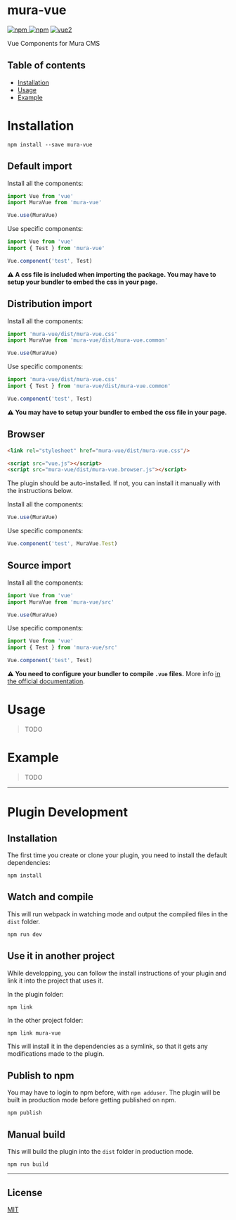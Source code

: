 # mura-vue

[![npm](https://img.shields.io/npm/v/mura-vue.svg) ![npm](https://img.shields.io/npm/dm/mura-vue.svg)](https://www.npmjs.com/package/mura-vue)
[![vue2](https://img.shields.io/badge/vue-2.x-brightgreen.svg)](https://vuejs.org/)

Vue Components for Mura CMS

## Table of contents

- [Installation](#installation)
- [Usage](#usage)
- [Example](#example)

# Installation

```
npm install --save mura-vue
```

## Default import

Install all the components:

```javascript
import Vue from 'vue'
import MuraVue from 'mura-vue'

Vue.use(MuraVue)
```

Use specific components:

```javascript
import Vue from 'vue'
import { Test } from 'mura-vue'

Vue.component('test', Test)
```

**⚠️ A css file is included when importing the package. You may have to setup your bundler to embed the css in your page.**

## Distribution import

Install all the components:

```javascript
import 'mura-vue/dist/mura-vue.css'
import MuraVue from 'mura-vue/dist/mura-vue.common'

Vue.use(MuraVue)
```

Use specific components:

```javascript
import 'mura-vue/dist/mura-vue.css'
import { Test } from 'mura-vue/dist/mura-vue.common'

Vue.component('test', Test)
```

**⚠️ You may have to setup your bundler to embed the css file in your page.**

## Browser

```html
<link rel="stylesheet" href="mura-vue/dist/mura-vue.css"/>

<script src="vue.js"></script>
<script src="mura-vue/dist/mura-vue.browser.js"></script>
```

The plugin should be auto-installed. If not, you can install it manually with the instructions below.

Install all the components:

```javascript
Vue.use(MuraVue)
```

Use specific components:

```javascript
Vue.component('test', MuraVue.Test)
```

## Source import

Install all the components:

```javascript
import Vue from 'vue'
import MuraVue from 'mura-vue/src'

Vue.use(MuraVue)
```

Use specific components:

```javascript
import Vue from 'vue'
import { Test } from 'mura-vue/src'

Vue.component('test', Test)
```

**⚠️ You need to configure your bundler to compile `.vue` files.** More info [in the official documentation](https://vuejs.org/v2/guide/single-file-components.html).

# Usage

> TODO

# Example

> TODO

---

# Plugin Development

## Installation

The first time you create or clone your plugin, you need to install the default dependencies:

```
npm install
```

## Watch and compile

This will run webpack in watching mode and output the compiled files in the `dist` folder.

```
npm run dev
```

## Use it in another project

While developping, you can follow the install instructions of your plugin and link it into the project that uses it.

In the plugin folder:

```
npm link
```

In the other project folder:

```
npm link mura-vue
```

This will install it in the dependencies as a symlink, so that it gets any modifications made to the plugin.

## Publish to npm

You may have to login to npm before, with `npm adduser`. The plugin will be built in production mode before getting published on npm.

```
npm publish
```

## Manual build

This will build the plugin into the `dist` folder in production mode.

```
npm run build
```

---

## License

[MIT](http://opensource.org/licenses/MIT)
